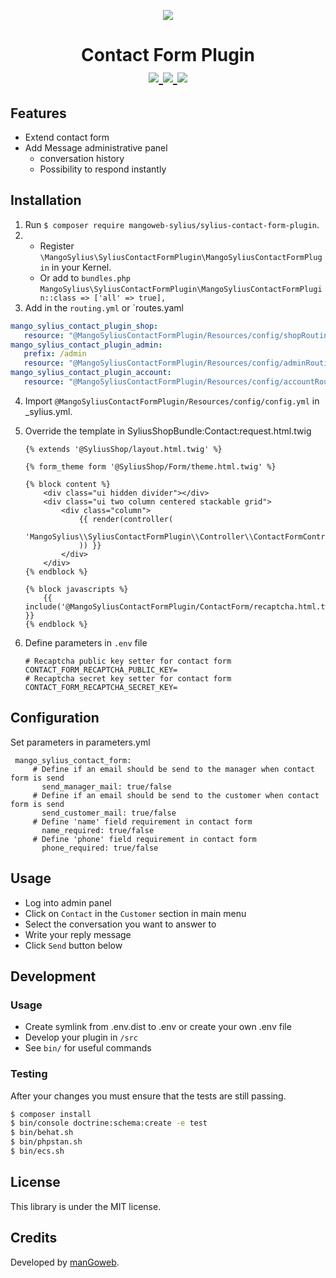 <p align="center">
    <a href="https://www.mangoweb.cz/en/" target="_blank">
        <img src="https://avatars0.githubusercontent.com/u/38423357?s=200&v=4"/>
    </a>
</p>
<h1 align="center">
Contact Form Plugin
<br />
    <a href="https://packagist.org/packages/mangoweb-sylius/sylius-contact-form-plugin" title="License" target="_blank">
        <img src="https://img.shields.io/packagist/l/mangoweb-sylius/sylius-contact-form-plugin.svg" />
    </a>
    <a href="https://packagist.org/packages/mangoweb-sylius/sylius-contact-form-plugin" title="Version" target="_blank">
        <img src="https://img.shields.io/packagist/v/mangoweb-sylius/sylius-contact-form-plugin.svg" />
    </a>
    <a href="http://travis-ci.org/mangoweb-sylius/SyliusContactFormPlugin" title="Build status" target="_blank">
        <img src="https://img.shields.io/travis/mangoweb-sylius/SyliusContactFormPlugin/master.svg" />
    </a>
</h1>

## Features

* Extend contact form
* Add Message administrative panel
    * conversation history
    * Possibility to respond instantly

## Installation

1. Run `$ composer require mangoweb-sylius/sylius-contact-form-plugin`.
2. 
    - Register `\MangoSylius\SyliusContactFormPlugin\MangoSyliusContactFormPlugin` in your Kernel.
    - Or add to `bundles.php` `MangoSylius\SyliusContactFormPlugin\MangoSyliusContactFormPlugin::class => ['all' => true],`
3. Add in the `routing.yml` or `routes.yaml
 ```yaml
mango_sylius_contact_plugin_shop:
    resource: "@MangoSyliusContactFormPlugin/Resources/config/shopRouting.yml"
mango_sylius_contact_plugin_admin:
    prefix: /admin
    resource: "@MangoSyliusContactFormPlugin/Resources/config/adminRouting.yml"
mango_sylius_contact_plugin_account:
    resource: "@MangoSyliusContactFormPlugin/Resources/config/accountRouting.yml"

```
4. Import `@MangoSyliusContactFormPlugin/Resources/config/config.yml` in _sylius.yml.
5. Override the template in SyliusShopBundle:Contact:request.html.twig

   ```twig
   {% extends '@SyliusShop/layout.html.twig' %}
   
   {% form_theme form '@SyliusShop/Form/theme.html.twig' %}
   
   {% block content %}
       <div class="ui hidden divider"></div>
       <div class="ui two column centered stackable grid">
           <div class="column">
               {{ render(controller(
                   'MangoSylius\\SyliusContactFormPlugin\\Controller\\ContactFormController::createContactMessage'
               )) }}
           </div>
       </div>
   {% endblock %}
   
   {% block javascripts %}
       {{ include('@MangoSyliusContactFormPlugin/ContactForm/recaptcha.html.twig') }}
   {% endblock %}
    ```
6. Define parameters in `.env` file

    ```
    # Recaptcha public key setter for contact form
    CONTACT_FORM_RECAPTCHA_PUBLIC_KEY=
    # Recaptcha secret key setter for contact form
    CONTACT_FORM_RECAPTCHA_SECRET_KEY=
    ```
   
## Configuration
Set parameters in parameters.yml
   ```
    mango_sylius_contact_form:
        # Define if an email should be send to the manager when contact form is send
          send_manager_mail: true/false
        # Define if an email should be send to the customer when contact form is send
          send_customer_mail: true/false
        # Define 'name' field requirement in contact form
          name_required: true/false
        # Define 'phone' field requirement in contact form
          phone_required: true/false
   ```

## Usage

* Log into admin panel
* Click on `Contact` in the `Customer` section in main menu
* Select the conversation you want to answer to
* Write your reply message
* Click `Send` button below

## Development

### Usage

- Create symlink from .env.dist to .env or create your own .env file
- Develop your plugin in `/src`
- See `bin/` for useful commands

### Testing

After your changes you must ensure that the tests are still passing.

```bash
$ composer install
$ bin/console doctrine:schema:create -e test
$ bin/behat.sh
$ bin/phpstan.sh
$ bin/ecs.sh
```

License
-------
This library is under the MIT license.

Credits
-------
Developed by [manGoweb](https://www.mangoweb.eu/).
